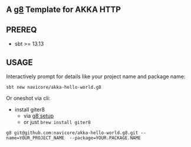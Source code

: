 A [g8] Template for AKKA HTTP
---

## PREREQ

  * sbt >= 13.13

## USAGE

Interactively prompt for details like your project name and package name:

```console
sbt new navicore/akka-hello-world.g8 
```

Or oneshot via cli:

  * install giter8
    * via [g8 setup]
    * or just `brew install giter8`

```console
g8 git@github.com:navicore/akka-hello-world.g8.git --name=YOUR_PROJECT_NAME  --package=YOUR.PACKAGE.NAME
```

[g8]: http://www.foundweekends.org/giter8/
[g8 setup]: http://www.foundweekends.org/giter8/setup.html 
